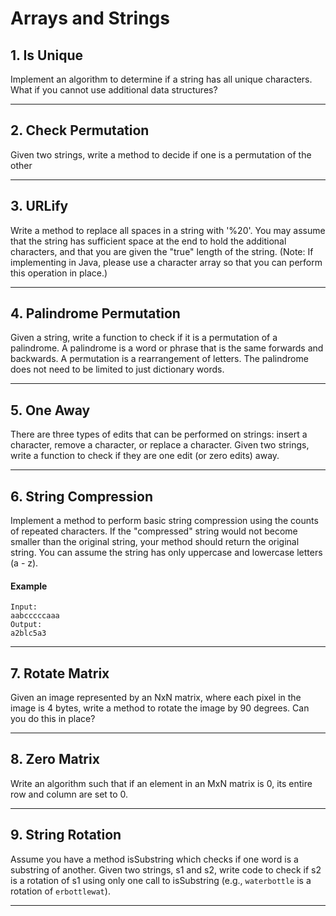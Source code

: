 # Arrays and Strings

## 1. Is Unique

Implement an algorithm to determine if a string has all unique characters. What if you cannot use additional data structures?

<hr/>

## 2. Check Permutation

Given two strings, write a method to decide if one is a permutation of the other

<hr/>

## 3. URLify

Write a method to replace all spaces in a string with '%20'. You may assume that the string has sufficient space at the end to hold the
additional characters, and that you are given the "true"
length of the string. (Note: If implementing in Java, please use a character array so that you can perform this operation in place.)

<hr/>

## 4. Palindrome Permutation

Given a string, write a function to check if it is a permutation of a palindrome. A palindrome is a word or phrase that is the same forwards
and backwards. A permutation is a rearrangement of letters. The palindrome does not need to be limited to just dictionary words.

<hr/>

## 5. One Away

There are three types of edits that can be performed on strings: insert a character, remove a character, or replace a character. Given two
strings, write a function to check if they are one edit (or zero edits) away.

<hr/>

## 6. String Compression

Implement a method to perform basic string compression using the counts of repeated characters. If the "compressed" string would not become
smaller than the original string, your method should return the original string. You can assume the string has only uppercase and lowercase
letters (a - z).

#### Example

```
Input:
aabcccccaaa
Output:
a2blc5a3
```

<hr/>

## 7. Rotate Matrix

Given an image represented by an NxN matrix, where each pixel in the image is 4 bytes, write a method to rotate the image by 90 degrees. Can
you do this in place?

<hr/>

## 8. Zero Matrix

Write an algorithm such that if an element in an MxN matrix is 0, its entire row and column are set to 0.

<hr/>

## 9. String Rotation

Assume you have a method isSubstring which checks if one word is a substring of another. Given two strings, s1 and s2, write code to check
if s2 is a rotation of s1 using only one call to isSubstring  (e.g., `waterbottle` is a rotation of `erbottlewat`).

<hr/>
